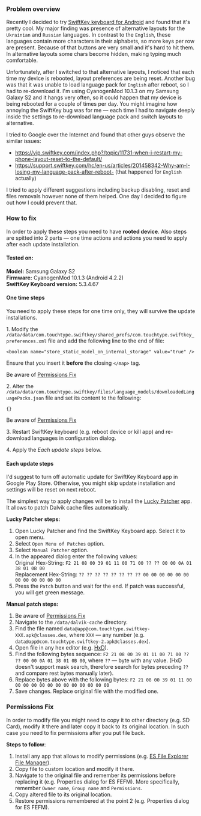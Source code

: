 ### Problem overview

Recently I decided to try [SwiftKey keyboard for Android](https://play.google.com/store/apps/details?id=com.touchtype.swiftkey) and found that it's pretty cool. My major finding was presence of alternative layouts for the `Ukrainian` and `Russian` languages. In contrast to the `English`, these languages contain more characters in their alphabets, so more keys per row are present. Because of that buttons are very small and it's hard to hit them. In alternative layouts some chars become hidden, making typing much comfortable.

Unfortunately, after I switched to that alternative layouts, I noticed that each time my device is rebooted, layout preferences are being reset. Another bug was that it was unable to load language pack for `English` after reboot, so I had to re-download it. I'm using CyanogenMod 10.1.3 on my Samsung Galaxy S2 and it hangs very often, so it could happen that my device is being rebooted for a couple of times per day. You might imagine how annoying the SwiftKey bug was for me ― each time I had to navigate deeply inside the settings to re-download language pack and switch layouts to alternative. 

I tried to Google over the Internet and found that other guys observe the similar issues:
- <https://vip.swiftkey.com/index.php?/topic/11731-when-i-restart-my-phone-layout-reset-to-the-default/>
- <https://support.swiftkey.com/hc/en-us/articles/201458342-Why-am-I-losing-my-language-pack-after-reboot-> (that happened for `English` actually)

I tried to apply different suggestions including backup disabling, reset and files removals however none of them helped. One day I decided to figure out how I could prevent that.

### How to fix

In order to apply these steps you need to have __rooted device__. Also steps are spitted into 2 parts ― one time actions and actions you need to apply after each update installation.

#### Tested on: 
__Model:__ Samsung Galaxy S2  
__Firmware:__ CyanogenMod 10.1.3 (Android 4.2.2)  
__SwiftKey Keyboard version:__ 5.3.4.67


#### One time steps 
You need to apply these steps for one time only, they will survive the update installations.

1\. Modify the `/data/data/com.touchtype.swiftkey/shared_prefs/com.touchtype.swiftkey_preferences.xml` file and add the following line to the end of file:
```
<boolean name="store_static_model_on_internal_storage" value="true" />
```
Ensure that you insert it __before__ the closing `</map>` tag.

Be aware of [Permissions Fix](#permissions-fix)

2\. Alter the `/data/data/com.touchtype.swiftkey/files/language_models/downloadedLanguagePacks.json` file and set its content to the following:

```
{}
```

Be aware of [Permissions Fix](#permissions-fix)

3\. Restart SwiftKey keyboard (e.g. reboot device or kill app) and re-download languages in configuration dialog.

4\. Apply the _Each update steps_ below.


#### Each update steps
I'd suggest to turn off automatic update for SwiftKey Keyboard app in Google Play Store. Otherwise, you might skip update installation and settings will be reset on next reboot.

The simplest way to apply changes will be to install the [Lucky Patcher](http://lucky-patcher.netbew.com/) app. It allows to patch Dalvik cache files automatically.


__Lucky Patcher steps:__

1. Open Lucky Patcher and find the SwiftKey Keyboard app. Select it to open menu.
1. Select `Open Menu of Patches` option.
1. Select `Manual Patcher` option.
1. In the appeared dialog enter the following values:  
Original Hex-String: `F2 21 08 00 39 01 11 00 71 00 ?? ?? 00 00 0A 01 38 01 0B 00`  
Replacement Hex-String: `?? ?? ?? ?? ?? ?? ?? ?? 00 00 00 00 00 00 00 00 00 00 00 00`
1. Press the `Patch` button and wait for the end. If patch was successful, you will get green message.


__Manual patch steps:__

1. Be aware of [Permissions Fix](#permissions-fix)
1. Navigate to the `/data/dalvik-cache` directory.
1. Find the file named `data@app@com.touchtype.swiftkey-XXX.apk@classes.dex`, where `XXX` ― any number (e.g. `data@app@com.touchtype.swiftkey-2.apk@classes.dex`).
1. Open file in any hex editor (e.g. [HxD](http://mh-nexus.de/en/hxd/)).
1. Find the following bytes sequence: `F2 21 08 00 39 01 11 00 71 00 ?? ?? 00 00 0A 01 38 01 0B 00`, where `??` ― byte with any value. (HxD doesn't support mask search, therefore search for bytes preceding `??` and compare rest bytes manually later).
1. Replace bytes above with the following bytes: `F2 21 08 00 39 01 11 00 00 00 00 00 00 00 00 00 00 00 00 00` 
1. Save changes. Replace original file with the modified one. 



### Permissions Fix

In order to modify file you might need to copy it to other directory (e.g. SD Card), modify it there and later copy it back to its original location. In such case you need to fix permissions after you put file back. 
 
__Steps to follow__:  

1. Install any app that allows to modify permissions (e.g. [ES File Explorer File Manager](https://play.google.com/store/apps/details?id=com.estrongs.android.pop)).
1. Copy file to custom location and modify it there.
1. Navigate to the original file and remember its permissions before replacing it (e.g. Properties dialog for ES FEFM). More specifically, remember `Owner name`, `Group name` and `Permissions`.
1. Copy altered file to its original location.
1. Restore permissions remembered at the point 2 (e.g. Properties dialog for ES FEFM).
